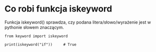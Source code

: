 # Co robi funkcja iskeyword  
Funkcja iskeyword() sprawdza, czy podana litera/słowo/wyrażenie jest w pythonie słowem znaczącym.  
  
```
from keyword import iskeyword

print(iskeyword("if"))     # True
```
